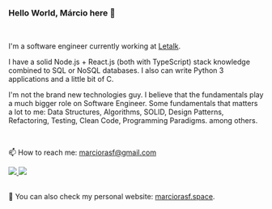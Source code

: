 ### Hello World, Márcio here 👋

<br>

I'm a software engineer currently working at [Letalk](https://www.letalk.com.br/).

I have a solid Node.js + React.js (both with TypeScript) stack knowledge combined to SQL or NoSQL databases. I also can write Python 3 applications and a little bit of C.

I'm not the brand new technologies guy. I believe that the fundamentals play a much bigger role on Software Engineer. Some fundamentals that matters a lot to me: Data Structures, Algorithms, SOLID, Design Patterns, Refactoring, Testing, Clean Code, Programming Paradigms. among others.


<br>

📫 How to reach me: marciorasf@gmail.com

<a href="mailto:marciorasf@gmail.com">
    <img src="https://img.shields.io/badge/Gmail-D14836?style=for-the-badge&logo=gmail&logoColor=white" />    
</a>

<a href="https://www.linkedin.com/in/marciorasf/">
    <img src="https://img.shields.io/badge/LinkedIn-0077B5?style=for-the-badge&logo=linkedin&logoColor=white" />    
</a>
  
<br>

<br>

:telescope:	You can also check my personal website: [marciorasf.space](https://marciorasf.space).
